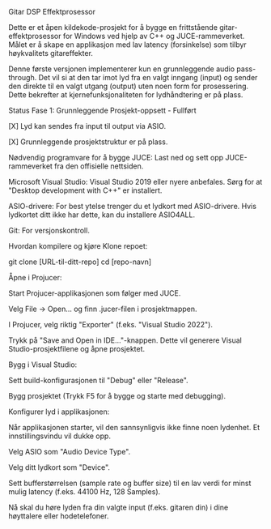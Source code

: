 Gitar DSP Effektprosessor

Dette er et åpen kildekode-prosjekt for å bygge en frittstående gitar-effektprosessor for Windows ved hjelp av C++ og JUCE-rammeverket. Målet er å skape en applikasjon med lav latency (forsinkelse) som tilbyr høykvalitets gitareffekter.

Denne første versjonen implementerer kun en grunnleggende audio pass-through. Det vil si at den tar imot lyd fra en valgt inngang (input) og sender den direkte til en valgt utgang (output) uten noen form for prosessering. Dette bekrefter at kjernefunksjonaliteten for lydhåndtering er på plass.

Status
Fase 1: Grunnleggende Prosjekt-oppsett - Fullført

[X] Lyd kan sendes fra input til output via ASIO.

[X] Grunnleggende prosjektstruktur er på plass.

Nødvendig programvare for å bygge
JUCE: Last ned og sett opp JUCE-rammeverket fra den offisielle nettsiden.

Microsoft Visual Studio: Visual Studio 2019 eller nyere anbefales. Sørg for at "Desktop development with C++" er installert.

ASIO-drivere: For best ytelse trenger du et lydkort med ASIO-drivere. Hvis lydkortet ditt ikke har dette, kan du installere ASIO4ALL.

Git: For versjonskontroll.

Hvordan kompilere og kjøre
Klone repoet:

git clone [URL-til-ditt-repo]
cd [repo-navn]

Åpne i Projucer:

Start Projucer-applikasjonen som følger med JUCE.

Velg File -> Open... og finn .jucer-filen i prosjektmappen.

I Projucer, velg riktig "Exporter" (f.eks. "Visual Studio 2022").

Trykk på "Save and Open in IDE..."-knappen. Dette vil generere Visual Studio-prosjektfilene og åpne prosjektet.

Bygg i Visual Studio:

Sett build-konfigurasjonen til "Debug" eller "Release".

Bygg prosjektet (Trykk F5 for å bygge og starte med debugging).

Konfigurer lyd i applikasjonen:

Når applikasjonen starter, vil den sannsynligvis ikke finne noen lydenhet. Et innstillingsvindu vil dukke opp.

Velg ASIO som "Audio Device Type".

Velg ditt lydkort som "Device".

Sett bufferstørrelsen (sample rate og buffer size) til en lav verdi for minst mulig latency (f.eks. 44100 Hz, 128 Samples).

Nå skal du høre lyden fra din valgte input (f.eks. gitaren din) i dine høyttalere eller hodetelefoner.

